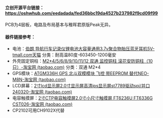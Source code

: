 #### 立创开源平台链接：https://oshwhub.com/eedadada/fed36bbc19da4527b237982f9cd09f99

PCB为4层板，电路及布局基本与稚晖君原版Peak无异。

#### 器件链接参考：

- 电池：[伯朗 导航行车记录仪锂电池大容量通用3.7v聚合物胎压蓝牙耳机5V-tmall.com天猫](https://detail.tmall.com/item.htm?id=579820162048&spm=a1z09.2.0.0.5eaf2e8dkwSGBJ&_u=b2bdtj0f1990) 分类：耐高温80度-603450-1200毫安
- 外壳固定铜柱：[M2*4/5/6/8/9/10/11/12 双通 监控铜柱 滚花安防铜柱（10只）-淘宝网 (taobao.com)](https://item.taobao.com/item.htm?spm=a1z09.2.0.0.5eaf2e8dkwSGBJ&id=555117890802&_u=b2bdtj0fff40) 分类：双通 M2*4
- GPS模块：[ATGM336H GPS 北斗双模模块 飞控 带EEPROM 替代NEO-M8N-淘宝网 (taobao.com)](https://item.taobao.com/item.htm?spm=a1z09.2.0.0.5eaf2e8dkwSGBJ&id=595353912203&_u=b2bdtj0f9a41)
- LCD屏幕：[2寸lcd显示屏2.0寸显示屏高清ips显示屏st7789驱动spi/并口240320-淘宝网 (taobao.com)](https://item.taobao.com/item.htm?spm=a1z09.2.0.0.5eaf2e8dkwSGBJ&id=653306169973&_u=b2bdtj0faa53)
- 电容触摸屏：[2寸CTP电容触摸屏2.0寸小尺寸触摸屏 FT6236U FT6336G CST026-淘宝网 (taobao.com)](https://item.taobao.com/item.htm?spm=a1z09.2.0.0.5eaf2e8dkwSGBJ&id=607113397517&_u=b2bdtj0f8e5c)
- CP2102可用CH9102X代替
